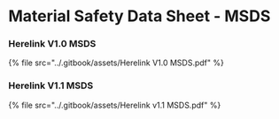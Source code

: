 # Material Safety Data Sheet - MSDS

### Herelink V1.0 MSDS

{% file src="../.gitbook/assets/Herelink V1.0 MSDS.pdf" %}

### Herelink V1.1 MSDS

{% file src="../.gitbook/assets/Herelink v1.1 MSDS.pdf" %}
